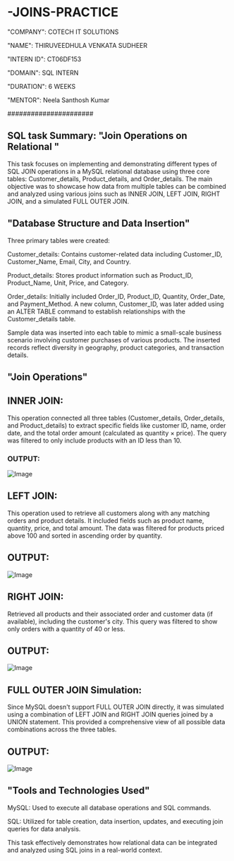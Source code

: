 # -JOINS-PRACTICE

"COMPANY": COTECH IT SOLUTIONS

"NAME": THIRUVEEDHULA VENKATA SUDHEER

"INTERN ID": CT06DF153

"DOMAIN": SQL INTERN

"DURATION": 6 WEEKS

"MENTOR": Neela Santhosh Kumar


######################

## SQL task Summary: "Join Operations on Relational "

This task focuses on implementing and demonstrating different types of SQL JOIN operations in a MySQL relational database using three core tables: Customer_details, Product_details, and Order_details. The main objective was to showcase how data from multiple tables can be combined and analyzed using various joins such as INNER JOIN, LEFT JOIN, RIGHT JOIN, and a simulated FULL OUTER JOIN.

## "Database Structure and Data Insertion"

Three primary tables were created:

Customer_details: Contains customer-related data including Customer_ID, Customer_Name, Email, City, and Country.

Product_details: Stores product information such as Product_ID, Product_Name, Unit, Price, and Category.

Order_details: Initially included Order_ID, Product_ID, Quantity, Order_Date, and Payment_Method. A new column, Customer_ID, was later added using an ALTER TABLE command to establish relationships with the Customer_details table.

Sample data was inserted into each table to mimic a small-scale business scenario involving customer purchases of various products. The inserted records reflect diversity in geography, product categories, and transaction details.

## "Join Operations"

## INNER JOIN:

This operation connected all three tables (Customer_details, Order_details, and Product_details) to extract specific fields like customer ID, name, order date, and the total order amount (calculated as quantity × price). The query was filtered to only include products with an ID less than 10.

### OUTPUT:

![Image](https://github.com/user-attachments/assets/61027acc-752e-41ee-95c0-ad61daca51de)

## LEFT JOIN:

This operation used to retrieve all customers along with any matching orders and product details. It included fields such as product name, quantity, price, and total amount. The data was filtered for products priced above 100 and sorted in ascending order by quantity.

## OUTPUT:

![Image](https://github.com/user-attachments/assets/455b8d05-8129-4ac1-99fd-7b72e8eaa3a1)

## RIGHT JOIN:

Retrieved all products and their associated order and customer data (if available), including the customer's city. This query was filtered to show only orders with a quantity of 40 or less.

##  OUTPUT:

![Image](https://github.com/user-attachments/assets/277f3049-adb6-4217-bc56-9dec130a2d03)

## FULL OUTER JOIN Simulation:

Since MySQL doesn't support FULL OUTER JOIN directly, it was simulated using a combination of LEFT JOIN and RIGHT JOIN queries joined by a UNION statement. This provided a comprehensive view of all possible data combinations across the three tables.

## OUTPUT:

![Image](https://github.com/user-attachments/assets/e22260de-0733-44a5-9459-363f4f3d791e)

## "Tools and Technologies Used"

MySQL: Used to execute all database operations and SQL commands.

SQL: Utilized for table creation, data insertion, updates, and executing join queries for data analysis.

This task effectively demonstrates how relational data can be integrated and analyzed using SQL joins in a real-world context.


